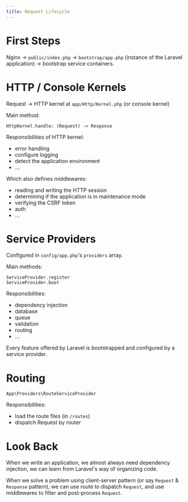 ```yaml
---
title: Request Lifecycle
---
```


# First Steps

Nginx -> `public/index.php`
-> `bootstrap/app.php` (instance of the Laravel application)
-> bootstrap service containers.

# HTTP / Console Kernels

Request -> HTTP kernel at `app/Http/Kernel.php` (or console kernel)

Main method:

```
HttpKernel.handle: (Request) -> Response
```

Responsibilities of HTTP kernel:

- error handling
- configure logging
- detect the application environment
- ...

Which also defines middlewares:

- reading and writing the HTTP session
- determining if the application is in maintenance mode
- verifying the CSRF token
- auth
- ...

# Service Providers

Configured in `config/app.php`'s `providers` array.

Main methods:

```
ServiceProvider.register
ServiceProvider.boot
```

Responsibilities:

- dependency injection
- database
- queue
- validation
- routing
- ...

Every feature offered by Laravel
is bootstrapped and configured by a service provider.

# Routing

`App\Providers\RouteServiceProvider`

Responsibilities:

- load the route files (in `/routes`)
- dispatch Request by router

# Look Back

When we write an application,
we almost always need dependency injection,
we can learn from Laravel's way of organizing code.

When we solve a problem using client-server pattern
(or say `Request` & `Response` pattern),
we can use route to dispatch `Request`,
and use middlewares to filter and post-process `Request`.
